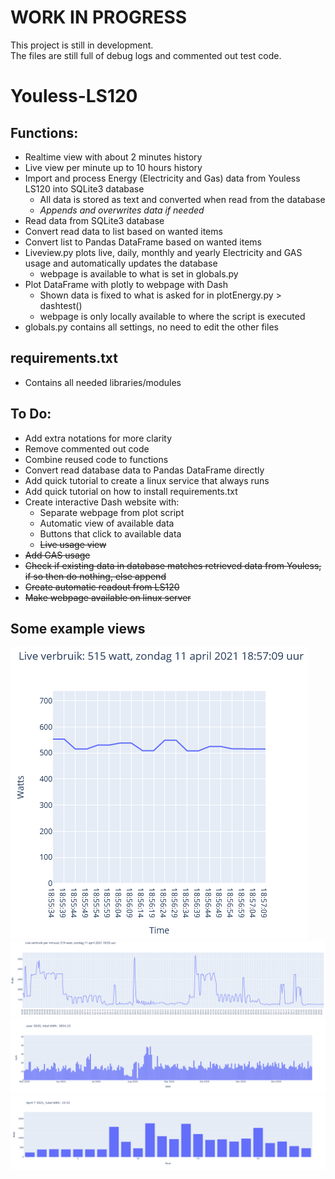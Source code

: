 # WORK IN PROGRESS
This project is still in development. \
The files are still full of debug logs and commented out test code.

# Youless-LS120

## Functions:
 - Realtime view with about 2 minutes history
 - Live view per minute up to 10 hours history
 - Import and process Energy (Electricity and Gas) data from Youless LS120 into SQLite3 database 
	- All data is stored as text and converted when read from the database
	- *Appends and overwrites data if needed*
 - Read data from SQLite3 database
 - Convert read data to list based on wanted items
 - Convert list to Pandas DataFrame based on wanted items
 - Liveview.py plots live, daily, monthly and yearly Electricity and GAS usage and automatically updates the database
   - webpage is available to what is set in globals.py
 - Plot DataFrame with plotly to webpage with Dash
	- Shown data is fixed to what is asked for in plotEnergy.py > dashtest()
	- webpage is only locally available to where the script is executed
 - globals.py contains all settings, no need to edit the other files

## requirements.txt
 - Contains all needed libraries/modules

## To Do:
 - Add extra notations for more clarity
 - Remove commented out code
 - Combine reused code to functions
 - Convert read database data to Pandas DataFrame directly
 - Add quick tutorial to create a linux service that always runs
 - Add quick tutorial on how to install requirements.txt
 - Create interactive Dash website with:
	- Separate webpage from plot script
	- Automatic view of available data
	- Buttons that click to available data
	- ~~Live usage view~~
 - ~~Add GAS usage~~
 - ~~Check if existing data in database matches retrieved data from Youless, if so then do nothing, else append~~
 - ~~Create automatic readout from LS120~~
 - ~~Make webpage available on linux server~~
 
 
## Some example views
![Realtime view](liverealtime.png)\
![Live per minute](liveminutes10hrs.png)\
![Year overview](year.png)\
![Day overview](day.png) 